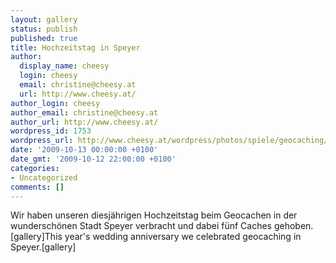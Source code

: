 ```yaml
---
layout: gallery
status: publish
published: true
title: Hochzeitstag in Speyer
author:
  display_name: cheesy
  login: cheesy
  email: christine@cheesy.at
  url: http://www.cheesy.at/
author_login: cheesy
author_email: christine@cheesy.at
author_url: http://www.cheesy.at/
wordpress_id: 1753
wordpress_url: http://www.cheesy.at/wordpress/photos/spiele/geocaching/2008-2009/hochzeitstag-in-speyer/
date: '2009-10-13 00:00:00 +0100'
date_gmt: '2009-10-12 22:00:00 +0100'
categories:
- Uncategorized
comments: []
---
```

<!--:de-->Wir haben unseren diesjährigen Hochzeitstag beim Geocachen in der wunderschönen Stadt Speyer verbracht und dabei fünf Caches gehoben.[gallery]<!--:--><!--:en-->This year's wedding anniversary we celebrated geocaching in Speyer.[gallery]<!--:-->
